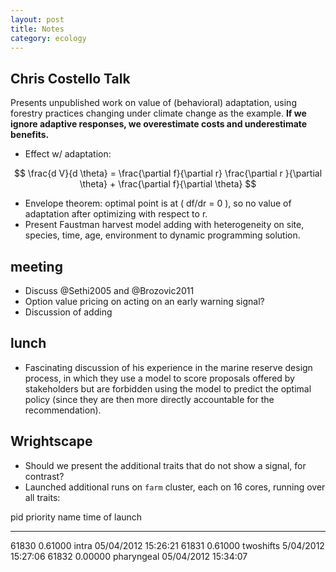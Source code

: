 ```yaml
---
layout: post
title: Notes
category: ecology
---
```



## Chris Costello Talk
Presents unpublished work on value of (behavioral) adaptation, using forestry practices changing under climate change as the example.  __If we ignore adaptive responses, we overestimate costs and underestimate benefits.__

- Effect w/ adaptation:

$$ \frac{d V}{d \theta} = \frac{\partial f}{\partial r} \frac{\partial r }{\partial \theta} + \frac{\partial f}{\partial \theta} $$

- Envelope theorem: optimal point is at <span>\( df/dr = 0 \)</span>, so no value of adaptation after optimizing with respect to r. 
- Present Faustman harvest model adding with heterogeneity on site, species, time, age, environment to dynamic programming solution. 

## meeting
- Discuss @Sethi2005 and @Brozovic2011
- Option value pricing on acting on an early warning signal?
- Discussion of adding 

## lunch
- Fascinating discussion of his experience in the marine reserve design process, in which they use a model to score proposals offered by stakeholders but are forbidden using the model to predict the optimal policy (since they are then more directly accountable for the recommendation). 

## Wrightscape

- Should we present the additional traits that do not show a signal, for contrast?
- Launched additional runs on `farm` cluster, each on 16 cores, running over all traits:


 pid    priority  name        time of launch
 -----  --------  ----------  --------------------
 61830  0.61000   intra        05/04/2012 15:26:21 
 61831  0.61000   twoshifts    5/04/2012 15:27:06 
 61832  0.00000   pharyngeal   05/04/2012 15:34:07 



